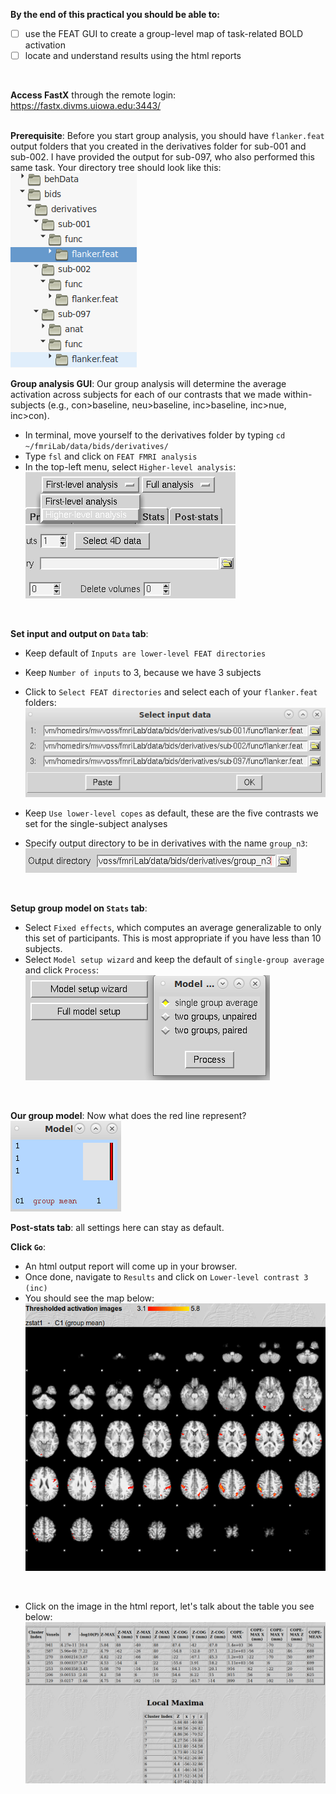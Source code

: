 **By the end of this practical you should be able to:** <br/>
* [ ] use the FEAT GUI to create a group-level map of task-related BOLD activation <br/>
* [ ] locate and understand results using the html reports <br/>
<br/>

**Access FastX** through the remote login: <br>
https://fastx.divms.uiowa.edu:3443/  <br/>
<br/>

**Prerequisite**: Before you start group analysis, you should have `flanker.feat` output folders that you created in the derivatives folder for sub-001 and sub-002. I have provided the output for sub-097, who also performed this same task. Your directory tree should look like this: <br/>
![feat-first-level-output](images/group-analysis_feat-first-level-output.png)
<br/>

**Group analysis GUI**: Our group analysis will determine the average activation across subjects for each of our contrasts that we made within-subjects (e.g., con>baseline, neu>baseline, inc>baseline, inc>nue, inc>con).
*  In terminal, move yourself to the derivatives folder by typing `cd ~/fmriLab/data/bids/derivatives/`
*  Type `fsl` and click on `FEAT FMRI analysis`
*  In the top-left menu, select `Higher-level analysis`: <br/>
![feat-higher-level-button](images/group-analysis_feat-higher-level-button.png)
<br/>


**Set input and output on `Data` tab**:<br/>
*  Keep default of `Inputs are lower-level FEAT directories`
*  Keep `Number of inputs` to 3, because we have 3 subjects 
*  Click to `Select FEAT directories` and select each of your `flanker.feat` folders: <br/>
![feat-group-inputs](images/group-analysis_feat-group-inputs.png)

*  Keep `Use lower-level copes` as default, these are the five contrasts we set for the single-subject analyses
*  Specify output directory to be in derivatives with the name `group_n3`: <br/>
![feat-group-outputdir](images/group-analysis_feat-group-outputdir.png)
<br/>

**Setup group model on `Stats` tab**: <br/>
*  Select `Fixed effects`, which computes an average generalizable to only this set of participants. This is most appropriate if you have less than 10 subjects.
*  Select `Model setup wizard` and keep the default of `single-group average` and click `Process`: <br/>
![feat-model-setup-wizard-single-group](images/group-analysis_feat-model-setup-wizard-single-group.png) 
<br/>

**Our group model**: Now what does the red line represent?<br/>
![feat-group-model](images/group-analysis_feat-group-model.png)
<br/>

**Post-stats tab**: all settings here can stay as default.
<br/>

**Click `Go`**: 
*  An html output report will come up in your browser. 
*  Once done, navigate to `Results` and click on `Lower-level contrast 3 (inc)`
*  You should see the map below: <br/>
![feat_n3-inc-group](images/group-analysis_feat_n3-inc-group.png)
<br/>

*  Click on the image in the html report, let's talk about the table you see below: <br/>
![feat-group-cluster-output](images/group-analysis_feat-group-cluster-output.png)